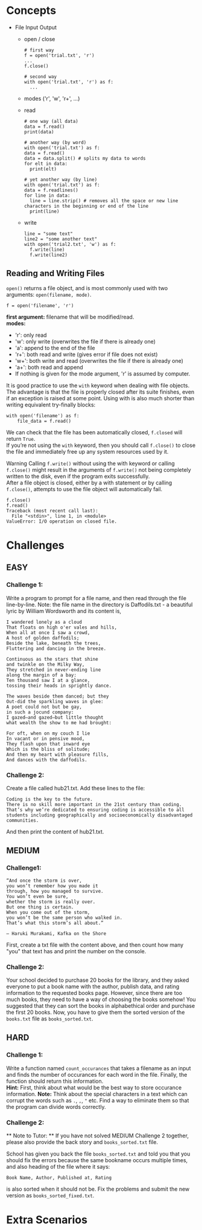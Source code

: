 # Concepts

- File Input Output

  - open / close

    ```
    # first way
    f = open('trial.txt', 'r')
    ...
    f.close()

    # second way
    with open('trial.txt', 'r') as f:
      ...
    ```

  - modes ('r', 'w', 'r+', ...)
  - read

    ```
    # one way (all data)
    data = f.read()
    print(data)

    # another way (by word)
    with open('trial.txt') as f:
    data = f.read()
    data = data.split() # splits my data to words
    for elt in data:
      print(elt)

    # yet another way (by line)
    with open('trial.txt') as f:
    data = f.readlines()
    for line in data:
      line = line.strip() # removes all the space or new line characters in the beginning or end of the line
      print(line)
    ```

  - write

    ```
    line = "some text"
    line2 = "some another text"
    with open('trial2.txt', 'w') as f:
      f.write(line)
      f.write(line2)

    ```

## Reading and Writing Files

`open()` returns a file object, and is most commonly used with two arguments: `open(filename, mode)`.

```
f = open('filename', 'r')
```

**first argument:** filename that will be modified/read.  
**modes:**

- 'r': only read
- 'w': only write (overwrites the file if there is already one)
- 'a': append to the end of the file
- 'r+': both read and write (gives error if file does not exist)
- 'w+': both write and read (overwrites the file if there is already one)
- 'a+': both read and append
- If nothing is given for the mode argument, 'r' is assumed by computer.

It is good practice to use the `with` keyword when dealing with file objects. The advantage is that the file is properly closed after its suite finishes, even if an exception is raised at some point. Using with is also much shorter than writing equivalent try-finally blocks:

```
with open('filename') as f:
    file_data = f.read()
```

We can check that the file has been automatically closed, `f.closed` will return `True`.  
If you’re not using the `with` keyword, then you should call `f.close()` to close the file and immediately free up any system resources used by it.

Warning Calling `f.write()` without using the with keyword or calling `f.close()` might result in the arguments of `f.write()` not being completely written to the disk, even if the program exits successfully.  
After a file object is closed, either by a with statement or by calling `f.close()`, attempts to use the file object will automatically fail.

```
f.close()
f.read()
Traceback (most recent call last):
  File "<stdin>", line 1, in <module>
ValueError: I/O operation on closed file.
```

# Challenges

## EASY

### Challenge 1:

Write a program to prompt for a file name, and then read through the file line-by-line.
Note: the file name in the directory is Daffodils.txt - a beautiful lyric by William Wordsworth and its content is,

```
I wandered lonely as a cloud
That floats on high o'er vales and hills,
When all at once I saw a crowd,
A host of golden daffodils;
Beside the lake, beneath the trees,
Fluttering and dancing in the breeze.

Continuous as the stars that shine
and twinkle on the Milky Way,
They stretched in never-ending line
along the margin of a bay:
Ten thousand saw I at a glance,
tossing their heads in sprightly dance.

The waves beside them danced; but they
Out-did the sparkling waves in glee:
A poet could not but be gay,
in such a jocund company:
I gazed—and gazed—but little thought
what wealth the show to me had brought:

For oft, when on my couch I lie
In vacant or in pensive mood,
They flash upon that inward eye
Which is the bliss of solitude;
And then my heart with pleasure fills,
And dances with the daffodils.
```

### Challenge 2:

Create a file called hub21.txt.
Add these lines to the file:

```
Coding is the key to the future.
There is no skill more important in the 21st century than coding.
That’s why we’re dedicated to ensuring coding is accessible to all students including geographically and socioeconomically disadvantaged communities.
```

And then print the content of hub21.txt.

## MEDIUM

### Challenge1:

```
“And once the storm is over,
you won’t remember how you made it
through, how you managed to survive.
You won’t even be sure,
whether the storm is really over.
But one thing is certain.
When you come out of the storm,
you won’t be the same person who walked in.
That’s what this storm’s all about.”

― Haruki Murakami, Kafka on the Shore
```

First, create a txt file with the content above, and then count how many
"you" that text has and print the number on the console.

### Challenge 2:

Your school decided to purchase 20 books for the library, and they asked everyone to put a book name with the author, publish data, and rating information to the requested books page. However, since there are too much books, they need to have a way of choosing the books somehow! You suggested that they can sort the books in alphabethical order and purchase the first 20 books. Now, you have to give them the sorted version of the `books.txt` file as `books_sorted.txt`.

## HARD

### Challenge 1:

Write a function named `count_occurances` that takes a filename as an input and finds the number of occurances for each word in the file. Finally, the function should return this information.  
**Hint:** First, think about what would be the best way to store occurance information.
**Note:** Think about the special characters in a text which can corrupt the words such as `.`, `,`, `"` etc. Find a way to eliminate them so that the program can divide words correctly.

### Challenge 2:

** Note to Tutor: ** If you have not solved MEDIUM Challenge 2 together, please also provide the back story and `books_sorted.txt` file.

School has given you back the file `books_sorted.txt` and told you that you should fix the errors because the same bookname occurs multiple times, and also heading of the file where it says:

```
Book Name, Author, Published at, Rating
```

is also sorted when it should not be. Fix the problems and submit the new version as `books_sorted_fixed.txt`.

# Extra Scenarios
